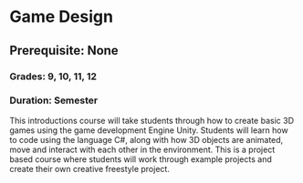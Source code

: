 # Game Design
## Prerequisite: None
### Grades: 9, 10, 11, 12
### Duration: Semester

This introductions course will take students through how to create basic 3D games using the game development Engine Unity. Students will learn how to code using the language C#, along with how 3D objects are animated, move and interact with each other in the environment. This is a project based course where students will work through example projects and create their own creative freestyle project.
